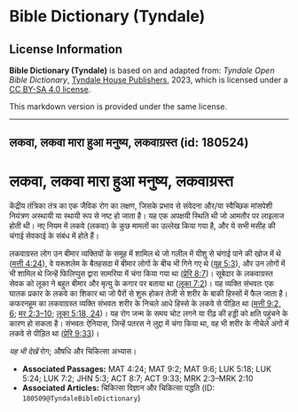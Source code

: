 # Bible Dictionary (Tyndale)

## License Information

**Bible Dictionary (Tyndale)** is based on and adapted from: _Tyndale Open Bible Dictionary_, [Tyndale House Publishers](https://tyndaleopenresources.com/), 2023, which is licensed under a [CC BY-SA 4.0 license](https://creativecommons.org/licenses/by-sa/4.0/legalcode.en).

This markdown version is provided under the same license.



--------------------------------

## लकवा, लकवा मारा हुआ मनुष्य, लकवाग्रस्त (id: 180524)

लकवा, लकवा मारा हुआ मनुष्य, लकवाग्रस्त
======================================

केंद्रीय तंत्रिका तंत्र का एक जैविक रोग का लक्षण, जिसके प्रभाव से संवेदना और/या स्वैच्छिक मांसपेशी नियंत्रण अस्थायी या स्थायी रूप से नष्ट हो जाता है। यह एक अपक्षयी स्थिति थी जो आमतौर पर लाइलाज होती थी। नए नियम में लकवे (लकवा) के कुछ मामलों का उल्लेख किया गया है, और ये सभी मसीह की चंगाई सेवकाई के संबंध में होते हैं।

लकवाग्रस्त लोग उन बीमार व्यक्तियों के समूह में शामिल थे जो गलील में यीशु से चंगाई पाने की खोज में थे ([मत्ती 4:24](https://ref.ly/Matt4:24)), वे यरूशलेम के बैतहसदा में बीमार लोगों के बीच भी गिने गए थे ([यूह 5:3](https://ref.ly/John5:3)), और उन लोगों में भी शामिल थे जिन्हें फिलिप्पुस द्वारा सामरिया में चंगा किया गया था ([प्रेरि 8:7](https://ref.ly/Acts8:7))। सूबेदार के लकवाग्रस्त सेवक को लूका ने बहुत बीमार और मृत्यु के कगार पर बताया था ([लूका 7:2](https://ref.ly/Luke7:2))। यह व्यक्ति संभवतः एक घातक प्रकार के लकवे का शिकार था जो पैरों से शुरू होकर तेजी से शरीर के बाकी हिस्सों में फैल जाता है। कफरनहूम का लकवाग्रस्त व्यक्ति संभवतः शरीर के निचले आधे हिस्से के लकवे से पीड़ित था ([मत्ती 9:2, 6](https://ref.ly/Matt9:2,Matt9:6); [मर 2:3–10](https://ref.ly/Mark2:3-Mark2:10); [लूका 5:18, 24](https://ref.ly/Luke5:18,Luke5:24))। यह रोग जन्म के समय चोट लगने या रीढ़ की हड्डी को क्षति पहुंचने के कारण हो सकता है। संभवतः ऐनियास, जिन्हें पतरस ने लुद्दा में चंगा किया था, वह भी शरीर के नीचेले अंगों में लकवे से पीड़ित था ([प्रेरि 9:33](https://ref.ly/Acts9:33))।

*यह भी देखें*  रोग; औषधि और चिकित्सा अभ्यास।

* **Associated Passages:** MAT 4:24; MAT 9:2; MAT 9:6; LUK 5:18; LUK 5:24; LUK 7:2; JHN 5:3; ACT 8:7; ACT 9:33; MRK 2:3–MRK 2:10
* **Associated Articles:** चिकित्सा विज्ञान और चिकित्सा पद्धति (ID: `180509@TyndaleBibleDictionary`)

